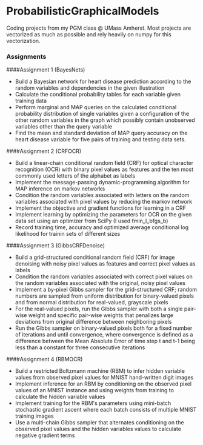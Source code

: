 ProbabilisticGraphicalModels
==========================

Coding projects from my PGM class @ UMass Amherst. Most projects are vectorized as much as possible and rely heavily on numpy for this vectorization.

### Assignments

####Assignment 1 (BayesNets)

* Build a Bayesian network for heart disease prediction according to the random variables and dependencies in the given illustration
* Calculate the conditional probability tables for each variable given training data
* Perform marginal and MAP queries on the calculated conditional probability distribution of single variables given a configuration of the other random variables 
  in the graph which possibly contain unobserved variables other than the query variable
* Find the mean and standard deviation of MAP query accuracy on the heart disease variable for five pairs of training and testing data sets.

####Assignment 2 (CRFOCR)

* Build a linear-chain conditional random field (CRF) for optical character recognition (OCR) with binary pixel values as features and the ten most commonly used 
  letters of the alphabet as labels
* Implement the message-passing dynamic-programming algorithm for MAP inference on markov networks
* Condition the random variables associated with letters on the random variables associated with pixel values by reducing the markov network
* Implement the objective and gradient functions for learning in a CRF
* Implement learning by optimizing the parameters for OCR on the given data set using an optimizer from SciPy (I used fmin\_l\_bfgs\_b)
* Record training time, accuracy and optimized average conditional log likelihood for trainin sets of different sizes

####Assignment 3 (GibbsCRFDenoise)

* Build a grid-structured conditional random field (CRF) for image denoising with noisy pixel values as features and correct pixel values as labels
* Condition the random variables associated with correct pixel values on the random variables associated with the original, noisy pixel values
* Implement a by-pixel Gibbs sampler for the grid-structured CRF; random numbers are sampled from uniform distribution for binary-valued pixels and from normal 
  distribution for real-valued, grayscale pixels
* For the real-valued pixels, run the Gibbs sampler with both a single pair-wise weight and specific pair-wise weights that penalizes large deviations from 
  original difference between neighboring pixels
* Run the Gibbs sampler on binary-valued pixels both for a fixed number of iterations and until convergence, where convergence is defined as a difference between
  the Mean Absolute Error of time step t and t-1 being less than a constant for three consecutive iterations

####Assignment 4 (RBMOCR)

* Build a restricted Boltzmann machine (RBM) to infer hidden variable values from observed pixel values for MNIST hand-written digit images
* Implement inference for an RBM by conditioning on the observed pixel values of an MNIST instance and using weights from training to calculate the hidden variable 
  values
* Implement training for the RBM's parameters using mini-batch stochastic gradient ascent where each batch consists of multiple MNIST training images
* Use a multi-chain Gibbs sampler that alternates conditioning on the observed pixel values and the hidden variables values to calculate negative gradient terms
